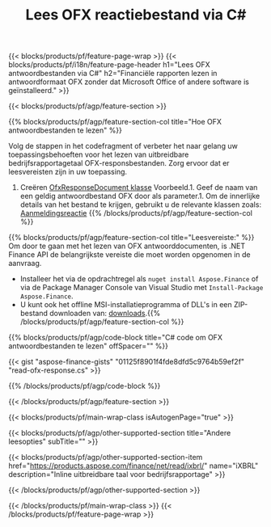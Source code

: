 ﻿---
title: Lees OFX reactiebestand via C#
description: Voorbeeldcode voor het lezen van OFX antwoordbestand. Gebruik API voorbeeldcode om batch OFX responsbestanden te lezen in op .NET gebaseerde applicaties. 
url: /nl/net/read/ofx-response/
family: finance
platformtag: net
feature: read
informat: OFX response
outformat: 
otherformats: 
---
{{< blocks/products/pf/feature-page-wrap >}}
{{< blocks/products/pf/i18n/feature-page-header h1="Lees OFX antwoordbestanden via C#" h2="Financiële rapporten lezen in antwoordformaat OFX zonder dat Microsoft Office of andere software is geïnstalleerd." >}}

{{< blocks/products/pf/agp/feature-section >}}

{{% blocks/products/pf/agp/feature-section-col title="Hoe OFX antwoordbestanden te lezen" %}}

Volg de stappen in het codefragment of verbeter het naar gelang uw toepassingsbehoeften voor het lezen van uitbreidbare bedrijfsrapportagetaal OFX-responsbestanden. Zorg ervoor dat er leesvereisten zijn in uw toepassing.

1. Creëren [OfxResponseDocument klasse](https://apireference.aspose.com/finance/net/aspose.finance.ofx/ofxresponsedocument) Voorbeeld.1. Geef de naam van een geldig antwoordbestand OFX door als parameter.1. Om de innerlijke details van het bestand te krijgen, gebruikt u de relevante klassen zoals: [Aanmeldingsreactie](https://apireference.aspose.com/finance/net/aspose.finance.ofx.signon/signonresponse)
{{% /blocks/products/pf/agp/feature-section-col %}}

{{% blocks/products/pf/agp/feature-section-col title="Leesvereiste:" %}}
Om door te gaan met het lezen van OFX antwoorddocumenten, is .NET Finance API de belangrijkste vereiste die moet worden opgenomen in de aanvraag. 
- Installeer het via de opdrachtregel als ```nuget install Aspose.Finance``` of via de Package Manager Console van Visual Studio met ```Install-Package Aspose.Finance```.
- U kunt ook het offline MSI-installatieprogramma of DLL's in een ZIP-bestand downloaden van: [downloads](https://downloads.aspose.com/finance/net).{{% /blocks/products/pf/agp/feature-section-col %}}

{{% blocks/products/pf/agp/code-block title="C# code om OFX antwoordbestanden te lezen" offSpacer="" %}}

{{< gist "aspose-finance-gists" "01125f8901f4fde8dfd5c9764b59ef2f" "read-ofx-response.cs" >}}

{{% /blocks/products/pf/agp/code-block %}}

{{< /blocks/products/pf/agp/feature-section >}}

{{< blocks/products/pf/main-wrap-class isAutogenPage="true" >}}

{{< blocks/products/pf/agp/other-supported-section title="Andere leesopties" subTitle="" >}}

{{< blocks/products/pf/agp/other-supported-section-item href="https://products.aspose.com/finance/net/read/ixbrl/" name="iXBRL" description="Inline uitbreidbare taal voor bedrijfsrapportage" >}}

{{< /blocks/products/pf/agp/other-supported-section >}}

{{< /blocks/products/pf/main-wrap-class >}}
{{< /blocks/products/pf/feature-page-wrap >}}